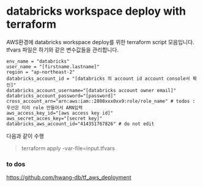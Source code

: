 # databricks workspace deploy with terraform 

AWS환경에 databricks workspace deploy를 위한 terraform script 모음입니다. 
tfvars 파일은 하기와 같은 변수값들을 관리합니다. 
```
env_name = "databricks"
user_name = "[firstname.lastname]"
region = "ap-northeast-2"
databricks_account_id = "[databricks 의 account id account console서 확인]"
databricks_account_username="[databricks account owner email]"
databricks_account_password="[password]"
cross_account_arn="arn:aws:iam::2808xxx0xx9:role/role_name" # todos : 우선은 미리 role 만들어서 ARN입력 
aws_access_key_id="[aws access key id]"
aws_secret_acces_key="[secret key]"
databricks_aws_account_id="414351767826" # do not edit
```




다음과 같이 수행 
> terraform apply -var-file=input.tfvars


### to dos 
https://github.com/hwang-db/tf_aws_deployment 
